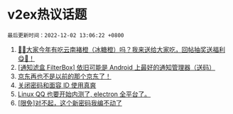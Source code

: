# v2ex热议话题

`最后更新时间：2022-12-02 13:06:22 +0800`

1. [🍊🍊大家今年有吃云南褚橙（冰糖橙）吗？我来送给大家吃，回帖抽奖送福利😋🧺！](https://www.v2ex.com/t/899506)
1. [[通知滤盒 FilterBox] 依旧可能是 Android 上最好的通知管理器（送码）](https://www.v2ex.com/t/899452)
1. [京东再也不是以前的那个京东了！](https://www.v2ex.com/t/899515)
1. [关闭密码和面容 ID 使用真爽](https://www.v2ex.com/t/899311)
1. [Linux QQ 也要开始内测了, electron 全平台了。](https://www.v2ex.com/t/899343)
1. [[限免]对不起，这个新密码我编不动了](https://www.v2ex.com/t/899512)

